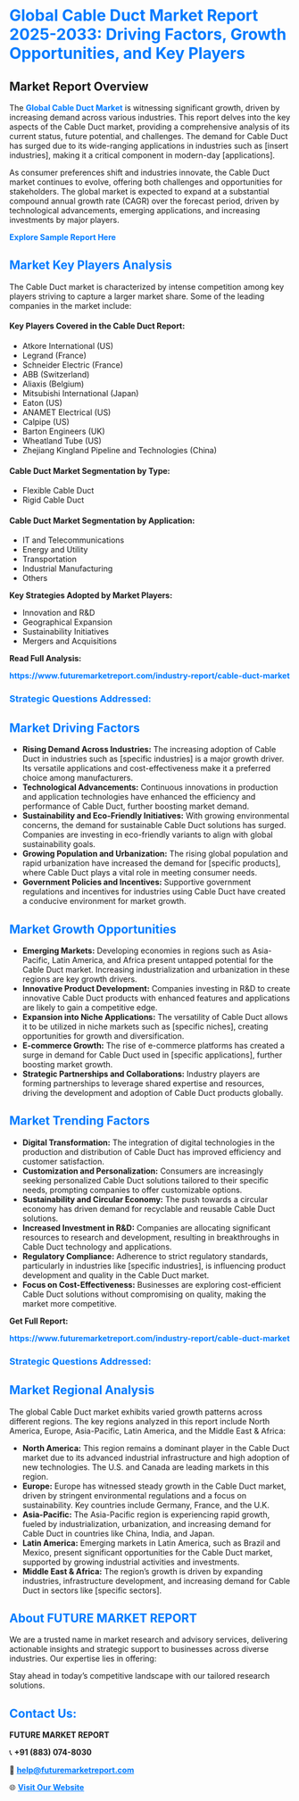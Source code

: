 <h1 style="color: #007BFF;">Global Cable Duct Market Report 2025-2033: Driving Factors, Growth Opportunities, and Key Players</h1>

<section id="overview">
<h2>Market Report Overview</h2>
<p>The <a href="https://www.futuremarketreport.com/industry-report/cable-duct-market" style="color: #007BFF; text-decoration: none;"><strong>Global Cable Duct Market</strong></a> is witnessing significant growth, driven by increasing demand across various industries. This report delves into the key aspects of the Cable Duct market, providing a comprehensive analysis of its current status, future potential, and challenges. The demand for Cable Duct has surged due to its wide-ranging applications in industries such as [insert industries], making it a critical component in modern-day [applications].</p>
<p>As consumer preferences shift and industries innovate, the Cable Duct market continues to evolve, offering both challenges and opportunities for stakeholders. The global market is expected to expand at a substantial compound annual growth rate (CAGR) over the forecast period, driven by technological advancements, emerging applications, and increasing investments by major players.</p>
</section>

<section id="overview">
<p><a href="https://www.futuremarketreport.com/request-sample/reportId=87767" style="color: #007BFF; text-decoration: none;"><strong>Explore Sample Report Here</strong></a></p>
</section>

<section id="key-players">
<h2 style="color: #007BFF;">Market Key Players Analysis</h2>
<p>The Cable Duct market is characterized by intense competition among key players striving to capture a larger market share. Some of the leading companies in the market include:</p>
<h4>Key Players Covered in the Cable Duct Report:</h4>
<ul><li>Atkore International (US)</li><li>Legrand (France)</li><li>Schneider Electric (France)</li><li>ABB (Switzerland)</li><li>Aliaxis (Belgium)</li><li>Mitsubishi International (Japan)</li><li>Eaton (US)</li><li>ANAMET Electrical (US)</li><li>Calpipe (US)</li><li>Barton Engineers (UK)</li><li>Wheatland Tube (US)</li><li>Zhejiang Kingland Pipeline and Technologies (China)</li></ul>
<h4>Cable Duct Market Segmentation by Type:</h4>
<ul><li>Flexible Cable Duct</li><li>Rigid Cable Duct</li></ul>

<h4>Cable Duct Market Segmentation by Application:</h4>
<ul><li>IT and Telecommunications</li><li>Energy and Utility</li><li>Transportation</li><li>Industrial Manufacturing</li><li>Others</li></ul>
<p><strong>Key Strategies Adopted by Market Players:</strong></p>
<ul>
<li>Innovation and R&D</li>
<li>Geographical Expansion</li>
<li>Sustainability Initiatives</li>
<li>Mergers and Acquisitions</li>
</ul>
</section>

<section>
<p><strong>Read Full Analysis: </strong></p><a href="https://www.futuremarketreport.com/industry-report/cable-duct-market" style="color: #007BFF; text-decoration: none;"><strong>https://www.futuremarketreport.com/industry-report/cable-duct-market</strong></a>
<h3 style="color: #007BFF;">Strategic Questions Addressed:</h3>
</section>

<section id="driving-factors">
<h2 style="color: #007BFF;">Market Driving Factors</h2>
<ul>
<li><strong>Rising Demand Across Industries:</strong> The increasing adoption of Cable Duct in industries such as [specific industries] is a major growth driver. Its versatile applications and cost-effectiveness make it a preferred choice among manufacturers.</li>
<li><strong>Technological Advancements:</strong> Continuous innovations in production and application technologies have enhanced the efficiency and performance of Cable Duct, further boosting market demand.</li>
<li><strong>Sustainability and Eco-Friendly Initiatives:</strong> With growing environmental concerns, the demand for sustainable Cable Duct solutions has surged. Companies are investing in eco-friendly variants to align with global sustainability goals.</li>
<li><strong>Growing Population and Urbanization:</strong> The rising global population and rapid urbanization have increased the demand for [specific products], where Cable Duct plays a vital role in meeting consumer needs.</li>
<li><strong>Government Policies and Incentives:</strong> Supportive government regulations and incentives for industries using Cable Duct have created a conducive environment for market growth.</li>
</ul>
</section>

<section id="growth-opportunities">
<h2 style="color: #007BFF;">Market Growth Opportunities</h2>
<ul>
<li><strong>Emerging Markets:</strong> Developing economies in regions such as Asia-Pacific, Latin America, and Africa present untapped potential for the Cable Duct market. Increasing industrialization and urbanization in these regions are key growth drivers.</li>
<li><strong>Innovative Product Development:</strong> Companies investing in R&D to create innovative Cable Duct products with enhanced features and applications are likely to gain a competitive edge.</li>
<li><strong>Expansion into Niche Applications:</strong> The versatility of Cable Duct allows it to be utilized in niche markets such as [specific niches], creating opportunities for growth and diversification.</li>
<li><strong>E-commerce Growth:</strong> The rise of e-commerce platforms has created a surge in demand for Cable Duct used in [specific applications], further boosting market growth.</li>
<li><strong>Strategic Partnerships and Collaborations:</strong> Industry players are forming partnerships to leverage shared expertise and resources, driving the development and adoption of Cable Duct products globally.</li>
</ul>
</section>

<section id="trending-factors">
<h2 style="color: #007BFF;">Market Trending Factors</h2>
<ul>
<li><strong>Digital Transformation:</strong> The integration of digital technologies in the production and distribution of Cable Duct has improved efficiency and customer satisfaction.</li>
<li><strong>Customization and Personalization:</strong> Consumers are increasingly seeking personalized Cable Duct solutions tailored to their specific needs, prompting companies to offer customizable options.</li>
<li><strong>Sustainability and Circular Economy:</strong> The push towards a circular economy has driven demand for recyclable and reusable Cable Duct solutions.</li>
<li><strong>Increased Investment in R&D:</strong> Companies are allocating significant resources to research and development, resulting in breakthroughs in Cable Duct technology and applications.</li>
<li><strong>Regulatory Compliance:</strong> Adherence to strict regulatory standards, particularly in industries like [specific industries], is influencing product development and quality in the Cable Duct market.</li>
<li><strong>Focus on Cost-Effectiveness:</strong> Businesses are exploring cost-efficient Cable Duct solutions without compromising on quality, making the market more competitive.</li>
</ul>
</section>

<section>
<p><strong>Get Full Report: </strong></p><a href="https://www.futuremarketreport.com/industry-report/cable-duct-market" style="color: #007BFF; text-decoration: none;"><strong>https://www.futuremarketreport.com/industry-report/cable-duct-market</strong></a>
<h3 style="color: #007BFF;">Strategic Questions Addressed:</h3>
</section>


<section id="regional-analysis">
<h2 style="color: #007BFF;">Market Regional Analysis</h2>
<p>The global Cable Duct market exhibits varied growth patterns across different regions. The key regions analyzed in this report include North America, Europe, Asia-Pacific, Latin America, and the Middle East & Africa:</p>
<ul>
<li><strong>North America:</strong> This region remains a dominant player in the Cable Duct market due to its advanced industrial infrastructure and high adoption of new technologies. The U.S. and Canada are leading markets in this region.</li>
<li><strong>Europe:</strong> Europe has witnessed steady growth in the Cable Duct market, driven by stringent environmental regulations and a focus on sustainability. Key countries include Germany, France, and the U.K.</li>
<li><strong>Asia-Pacific:</strong> The Asia-Pacific region is experiencing rapid growth, fueled by industrialization, urbanization, and increasing demand for Cable Duct in countries like China, India, and Japan.</li>
<li><strong>Latin America:</strong> Emerging markets in Latin America, such as Brazil and Mexico, present significant opportunities for the Cable Duct market, supported by growing industrial activities and investments.</li>
<li><strong>Middle East & Africa:</strong> The region’s growth is driven by expanding industries, infrastructure development, and increasing demand for Cable Duct in sectors like [specific sectors].</li>
</ul>
</section>

<footer>
<h2 style="color: #007BFF;">About FUTURE MARKET REPORT</h2>
<p>We are a trusted name in market research and advisory services, delivering actionable insights and strategic support to businesses across diverse industries. Our expertise lies in offering:</p>

<p>Stay ahead in today’s competitive landscape with our tailored research solutions.</p>

<h2 style="color: #007BFF;">Contact Us:</h2>
<p><strong>FUTURE MARKET REPORT</strong></p>
<p>📞 <strong>+91 (883) 074-8030</strong></p>
<p>📧 <strong><a href="mailto:help@futuremarketreport.com" style="color: #007BFF;">help@futuremarketreport.com</a></strong></p>
<p>🌐 <strong><a href="https://www.futuremarketreport.com/" style="color: #007BFF;">Visit Our Website</a></strong></p>
</footer>